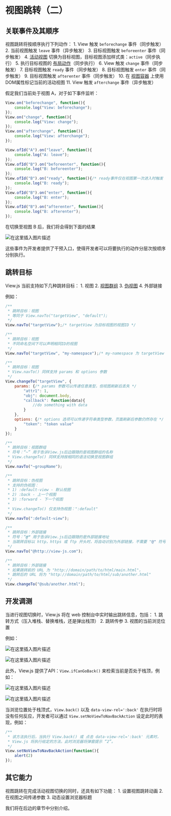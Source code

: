 # 视图跳转（二）

## 关联事件及其顺序

视图跳转将按顺序执行下列动作： 1. View 触发 `beforechange` 事件（同步触发） 2. 当前视图触发 `leave` 事件（异步触发） 3. 目标视图触发 `beforeenter` 事件（同步触发） 4. [活动视图](https://blog.csdn.net/baozhang007/article/details/82985146) 切换为目标视图，目标视图添加样式类：`active`（同步执行） 5. 执行目标视图的 [布局动作](https://blog.csdn.net/baozhang007/article/details/88091953)（同步执行） 6. View 触发 `change` 事件（同步触发） 7. 目标视图触发 `ready` 事件（同步触发） 8. 目标视图触发 `enter` 事件（同步触发） 9. 目标视图触发 `afterenter` 事件（同步触发） 10. 在 [视图容器](https://blog.csdn.net/baozhang007/article/details/84497867) 上使用DOM属性标记当前的活动视图 11. View 触发 `afterchange` 事件（异步触发）

假定我们当前处于视图 A，对于如下事件监听：

```javascript
View.on("beforechange", function(){
    console.log("View: beforechange");
});
View.on("change", function(){
    console.log("View: change");
});
View.on("afterchange", function(){
    console.log("View: afterchange");
});

View.ofId("A").on("leave", function(){
    console.log("A: leave");
});
View.ofId("B").on("beforeenter", function(){
    console.log("B: beforeenter");
});
View.ofId("B").on("ready", function(){/* ready事件仅在视图第一次进入时触发 */
    console.log("B: ready");
});
View.ofId("B").on("enter", function(){
    console.log("B: enter");
});
View.ofId("B").on("afterenter", function(){
    console.log("B: afterenter");
});
```

在切换至视图 B 后，我们将会得到下面的结果

![&#x5728;&#x8FD9;&#x91CC;&#x63D2;&#x5165;&#x56FE;&#x7247;&#x63CF;&#x8FF0;](https://img-blog.csdnimg.cn/20190809204048147.jpg)

这些事件为开发者提供了干预入口，使得开发者可以将要执行的动作分层次按顺序分别执行。

## 跳转目标

View.js 当前支持如下几种跳转目标： 1. 视图 2. [视图群组](https://blog.csdn.net/baozhang007/article/details/83347321) 3. [伪视图](https://blog.csdn.net/baozhang007/article/details/82985652) 4. 外部链接

例如：

```javascript
/**
 * 跳转目标：视图
 * 等同于 View.navTo("targetView", "default");
 */
View.navTo("targetView");/* targetView 为目标视图的视图ID */

/**
 * 跳转目标：视图
 * 不同命名空间下可以声明相同ID的视图
 */
View.navTo("targetView", "my-namespace");/* my-namespace 为 targetView 的命名空间 */

/**
 * 跳转目标：视图
 * View.navTo() 同样支持 params 和 options 参数
 */
View.changeTo("targetView", {
    params: {/* params 参数可以传递任意类型，但视图刷新后丢失 */
        "attr1": 1,
        "obj": document.body,
        "callback": function(data){
            //do something with data
        }
    },
    options: {/* options 选项可以传递字符串类型参数，页面刷新后参数仍然存在 */
        "token": "token value"
    }
});

/**
 * 跳转目标：视图群组
 * 符号：“~” 用于告诉View.js后边跟随的是视图群组的名称
 * View.changeTo() 同样支持按相同的语法切换至视图群组
 */
View.navTo("~groupName");

/**
 * 跳转目标：伪视图
 * 支持的伪视图：
 * 1) :default-view - 默认视图
 * 2) :back - 上一个视图
 * 3) :forward - 下一个视图
 *
 * View.changeTo() 仅支持伪视图：":default"
 */
View.navTo(":default-view");

/**
 * 跳转目标：外部链接
 * 符号：“@” 用于告诉View.js后边跟随的是外部链接地址
 * 当跳转目标以 http，https 或 ftp 开头时，将自动识别为外部链接，不需要 "@" 符号
 */
View.navTo("@http://view-js.com");

/**
 * 跳转目标：外部链接
 * 如果跳转前的 URL 为 "http://domain/path/to/html/main.html"，
 * 跳转后的 URL 将为 "http://domain/path/to/html/sub/another.html"
 */
View.changeTo("@sub/another.html");
```

## 开发调测

当进行视图切换时，View.js 将在 web 控制台中实时输出跳转信息，包括： 1. 跳转方式（压入堆栈、替换堆栈，还是弹出栈顶） 2. 跳转传参 3. 视图的当前浏览位置

例如：

![&#x5728;&#x8FD9;&#x91CC;&#x63D2;&#x5165;&#x56FE;&#x7247;&#x63CF;&#x8FF0;](https://img-blog.csdnimg.cn/20190814230725909.gif)

![&#x5728;&#x8FD9;&#x91CC;&#x63D2;&#x5165;&#x56FE;&#x7247;&#x63CF;&#x8FF0;](https://img-blog.csdnimg.cn/20190814233159676.gif)

此外，View.js 提供了API：`View.ifCanGoBack()` 来检索当前是否处于栈顶，例如：

![&#x5728;&#x8FD9;&#x91CC;&#x63D2;&#x5165;&#x56FE;&#x7247;&#x63CF;&#x8FF0;](https://img-blog.csdnimg.cn/20190814231252164.gif)

![&#x5728;&#x8FD9;&#x91CC;&#x63D2;&#x5165;&#x56FE;&#x7247;&#x63CF;&#x8FF0;](https://img-blog.csdnimg.cn/20190814233937526.gif)

当浏览位置处于栈顶式，`View.back()` 以及 `data-view-rel=':back'` 在执行时将没有任何反应，开发者可以通过 `View.setNoViewToNavBackAction` 设定此时的表现，例如：

```javascript
/**
 * 该方法执行后，当执行 View.back() 或 点击 data-view-rel=':back' 元素时，
 * View.js 将执行给定的方法，此时浏览器将弹窗提示 “2”。
 */
View.setNoViewToNavBackAction(function(){
    alert(2)
});
```

## 其它能力

视图跳转在完成活动视图切换的同时，还具有如下功能： 1. 设置视图跳转动画 2. 在视图之间传递参数 3. 动态设置浏览器标题

我们将在后边的章节中分别介绍。

